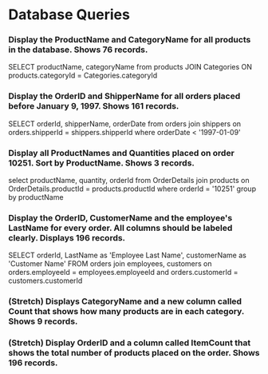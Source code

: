# Database Queries

### Display the ProductName and CategoryName for all products in the database. Shows 76 records.
SELECT productName, categoryName from products
JOIN Categories
ON products.categoryId = Categories.categoryId

### Display the OrderID and ShipperName for all orders placed before January 9, 1997. Shows 161 records.
SELECT orderId, shipperName, orderDate from orders
join shippers
on orders.shipperId = shippers.shipperId
where orderDate < '1997-01-09' 
### Display all ProductNames and Quantities placed on order 10251. Sort by ProductName. Shows 3 records.
select productName, quantity, orderId from OrderDetails
join products
on OrderDetails.productId = products.productId
where orderId = '10251'
group by productName
### Display the OrderID, CustomerName and the employee's LastName for every order. All columns should be labeled clearly. Displays 196 records.
SELECT orderId, LastName as 'Employee Last Name', customerName as 'Customer Name' FROM orders
join employees, customers
on orders.employeeId = employees.employeeId and orders.customerId = customers.customerId
### (Stretch)  Displays CategoryName and a new column called Count that shows how many products are in each category. Shows 9 records.

### (Stretch) Display OrderID and a  column called ItemCount that shows the total number of products placed on the order. Shows 196 records. 